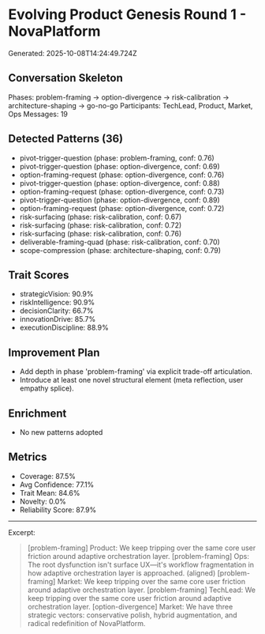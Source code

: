 # Evolving Product Genesis Round 1 - NovaPlatform
Generated: 2025-10-08T14:24:49.724Z

## Conversation Skeleton
Phases: problem-framing → option-divergence → risk-calibration → architecture-shaping → go-no-go
Participants: TechLead, Product, Market, Ops
Messages: 19

## Detected Patterns (36)
- pivot-trigger-question (phase: problem-framing, conf: 0.76)
- pivot-trigger-question (phase: option-divergence, conf: 0.69)
- option-framing-request (phase: option-divergence, conf: 0.76)
- pivot-trigger-question (phase: option-divergence, conf: 0.88)
- option-framing-request (phase: option-divergence, conf: 0.73)
- pivot-trigger-question (phase: option-divergence, conf: 0.89)
- option-framing-request (phase: option-divergence, conf: 0.72)
- risk-surfacing (phase: risk-calibration, conf: 0.67)
- risk-surfacing (phase: risk-calibration, conf: 0.72)
- risk-surfacing (phase: risk-calibration, conf: 0.76)
- deliverable-framing-quad (phase: risk-calibration, conf: 0.70)
- scope-compression (phase: architecture-shaping, conf: 0.79)

## Trait Scores
- strategicVision: 90.9%
- riskIntelligence: 90.9%
- decisionClarity: 66.7%
- innovationDrive: 85.7%
- executionDiscipline: 88.9%

## Improvement Plan
- Add depth in phase 'problem-framing' via explicit trade-off articulation.
- Introduce at least one novel structural element (meta reflection, user empathy splice).

## Enrichment
- No new patterns adopted

## Metrics
- Coverage: 87.5%
- Avg Confidence: 77.1%
- Trait Mean: 84.6%
- Novelty: 0.0%
- Reliability Score: 87.9%

---
Excerpt:
> [problem-framing] Product: We keep tripping over the same core user friction around adaptive orchestration layer.
> [problem-framing] Ops: The root dysfunction isn't surface UX—it's workflow fragmentation in how adaptive orchestration layer is approached. (aligned)
> [problem-framing] Market: We keep tripping over the same core user friction around adaptive orchestration layer.
> [problem-framing] TechLead: We keep tripping over the same core user friction around adaptive orchestration layer.
> [option-divergence] Market: We have three strategic vectors: conservative polish, hybrid augmentation, and radical redefinition of NovaPlatform.
